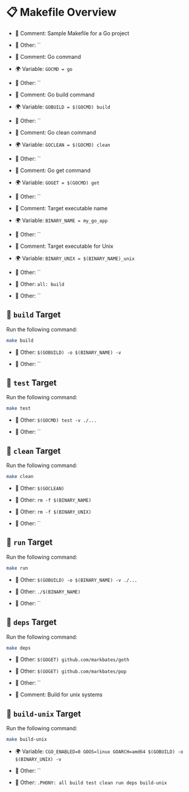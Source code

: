 # 📋 Makefile Overview

- 💬 Comment:  Sample Makefile for a Go project

- 📝 Other: ``

- 💬 Comment:  Go command

- 🌍 Variable: `GOCMD = go`

- 📝 Other: ``

- 💬 Comment:  Go build command

- 🌍 Variable: `GOBUILD = $(GOCMD) build`

- 📝 Other: ``

- 💬 Comment:  Go clean command

- 🌍 Variable: `GOCLEAN = $(GOCMD) clean`

- 📝 Other: ``

- 💬 Comment:  Go get command

- 🌍 Variable: `GOGET = $(GOCMD) get`

- 📝 Other: ``

- 💬 Comment:  Target executable name

- 🌍 Variable: `BINARY_NAME = my_go_app`

- 📝 Other: ``

- 💬 Comment:  Target executable for Unix

- 🌍 Variable: `BINARY_UNIX = $(BINARY_NAME)_unix`

- 📝 Other: ``

- 📝 Other: `all: build`

- 📝 Other: ``

## 🎯 `build` Target
Run the following command:

```bash
make build
```

- 📝 Other: `$(GOBUILD) -o $(BINARY_NAME) -v`

- 📝 Other: ``

## 🎯 `test` Target
Run the following command:

```bash
make test
```

- 📝 Other: `$(GOCMD) test -v ./...`

- 📝 Other: ``

## 🎯 `clean` Target
Run the following command:

```bash
make clean
```

- 📝 Other: `$(GOCLEAN)`

- 📝 Other: `rm -f $(BINARY_NAME)`

- 📝 Other: `rm -f $(BINARY_UNIX)`

- 📝 Other: ``

## 🎯 `run` Target
Run the following command:

```bash
make run
```

- 📝 Other: `$(GOBUILD) -o $(BINARY_NAME) -v ./...`

- 📝 Other: `./$(BINARY_NAME)`

- 📝 Other: ``

## 🎯 `deps` Target
Run the following command:

```bash
make deps
```

- 📝 Other: `$(GOGET) github.com/markbates/goth`

- 📝 Other: `$(GOGET) github.com/markbates/pop`

- 📝 Other: ``

- 💬 Comment:  Build for unix systems

## 🎯 `build-unix` Target
Run the following command:

```bash
make build-unix
```

- 🌍 Variable: `CGO_ENABLED=0 GOOS=linux GOARCH=amd64 $(GOBUILD) -o $(BINARY_UNIX) -v`

- 📝 Other: ``

- 📝 Other: `.PHONY: all build test clean run deps build-unix`

